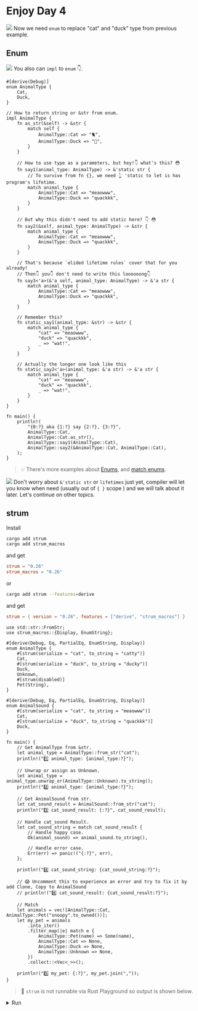 # Enjoy Day 4

![](/assets/kat.png) <span class="speech-bubble">Now we need `enum` to replace "cat" and "duck" type from previous example.</span>

## Enum

![](/assets/duck.png) <span class="speech-bubble">You also can `impl` to `enum` 👇.</span>

```rust,editable
#[derive(Debug)]
enum AnimalType {
    Cat,
    Duck,
}

// How to return string or &str from enum.
impl AnimalType {
    fn as_str(&self) -> &str {
        match self {
            AnimalType::Cat => "🐈",
            AnimalType::Duck => "🐥",
        }
    }

    // How to use type as a parameters, but hey!👇 what's this? 😳
    fn say1(animal_type: AnimalType) -> &'static str {
        // To survive from fn {}, we need 👆 'static to let is has program's lifetime.
        match animal_type {
            AnimalType::Cat => "meaowww",
            AnimalType::Duck => "quackkk",
        }
    }

    // But why this didn't need to add static here? 👇 😳
    fn say2(&self, animal_type: AnimalType) -> &str {
        match animal_type {
            AnimalType::Cat => "meaowww",
            AnimalType::Duck => "quackkk",
        }
    }

    // That's because `elided lifetime rules` cover that for you already!
    // Then👇 you👇 don't need to write this loooooong👇
    fn say3<'a>(&'a self, animal_type: AnimalType) -> &'a str {
        match animal_type {
            AnimalType::Cat => "meaowww",
            AnimalType::Duck => "quackkk",
        }
    }

    // Remember this?
    fn static_say1(animal_type: &str) -> &str {
        match animal_type {
            "cat" => "meaowww",
            "duck" => "quackkk",
            _ => "wat!",
        }
    }

    // Actually the longer one look like this
    fn static_say2<'a>(animal_type: &'a str) -> &'a str {
        match animal_type {
            "cat" => "meaowww",
            "duck" => "quackkk",
            _ => "wat!",
        }
    }
}

fn main() {
    println!(
        "{0:?} aka {1:?} say {2:?}, {3:?}",
        AnimalType::Cat,
        AnimalType::Cat.as_str(),
        AnimalType::say1(AnimalType::Cat),
        AnimalType::say2(&AnimalType::Cat, AnimalType::Cat),
    );
}
```

> 💡 There's more examples about [Enums](https://doc.rust-lang.org/rust-by-example/custom_types/enum.html), and [match enums](https://doc.rust-lang.org/rust-by-example/flow_control/match/destructuring/destructure_enum.html).

![](/assets/kat.png) <span class="speech-bubble">Don't worry about `&'static str` or `lifetimes` just yet, compiler will let you know when need (usually out of `{ }` scope ) and we will talk about it later. Let's continue on other topics.</span>

## strum

Install

```bash
cargo add strum
cargo add strum_macros
```

and get

```toml
strum = "0.26"
strum_macros = "0.26"
```

or

```bash
cargo add strum --features=derive
```

and get

```toml
strum = { version = "0.26", features = ["derive", "strum_macros"] }
```

```rust,editable
use std::str::FromStr;
use strum_macros::{Display, EnumString};

#[derive(Debug, Eq, PartialEq, EnumString, Display)]
enum AnimalType {
    #[strum(serialize = "cat", to_string = "catty")]
    Cat,
    #[strum(serialize = "duck", to_string = "ducky")]
    Duck,
    Unknown,
    #[strum(disabled)]
    Pet(String),
}

#[derive(Debug, Eq, PartialEq, EnumString, Display)]
enum AnimalSound {
    #[strum(serialize = "cat", to_string = "meaowww")]
    Cat,
    #[strum(serialize = "duck", to_string = "quackkk")]
    Duck,
}

fn main() {
    // Get AnimalType from &str.
    let animal_type = AnimalType::from_str("cat");
    println!("1️⃣ animal_type: {animal_type:?}");

    // Unwrap or assign as Unknown.
    let animal_type = animal_type.unwrap_or(AnimalType::Unknown).to_string();
    println!("2️⃣ animal_type: {animal_type:?}");

    // Get AnimalSound from str.
    let cat_sound_result = AnimalSound::from_str("cat");
    println!("3️⃣ cat_sound_result: {:?}", cat_sound_result);

    // Handle cat_sound Result.
    let cat_sound_string = match cat_sound_result {
        // Handle happy case.
        Ok(animal_sound) => animal_sound.to_string(),

        // Handle error case.
        Err(err) => panic!("{:?}", err),
    };

    println!("4️⃣ cat_sound_string: {cat_sound_string:?}");

    // 😱 Uncomment this to experience an error and try to fix it by add Clone, Copy to AnimalSound
    // println!("4️⃣ cat_sound_result: {cat_sound_result:?}");

    // Match
    let animals = vec![AnimalType::Cat, AnimalType::Pet("snoopy".to_owned())];
    let my_pet = animals
        .into_iter()
        .filter_map(|e| match e {
            AnimalType::Pet(name) => Some(name),
            AnimalType::Cat => None,
            AnimalType::Duck => None,
            AnimalType::Unknown => None,
        })
        .collect::<Vec<_>>();

    println!("5️⃣ my_pet: {:?}", my_pet.join(","));
}
```

> 🤷 `strum` is not runnable via Rust Playground so output is shown below.

<details>
<summary>Run</summary>

```
1️⃣ animal_type: Ok(Cat)
2️⃣ animal_type: "catty"
3️⃣ cat_sound_result: Ok(Cat)
4️⃣ cat_sound_string: "meaowww"
5️⃣ my_pet: "snoopy"
```

---

[Continue to Day 5 ➠](./enjoy5.md)
